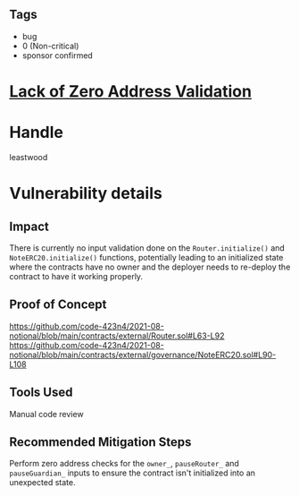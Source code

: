 ## Tags

- bug
- 0 (Non-critical)
- sponsor confirmed

# [Lack of Zero Address Validation](https://github.com/code-423n4/2021-08-notional-findings/issues/93) 

# Handle

leastwood


# Vulnerability details

## Impact

There is currently no input validation done on the `Router.initialize()` and `NoteERC20.initialize()` functions, potentially leading to an initialized state where the contracts have no owner and the deployer needs to re-deploy the contract to have it working properly.

## Proof of Concept

https://github.com/code-423n4/2021-08-notional/blob/main/contracts/external/Router.sol#L63-L92
https://github.com/code-423n4/2021-08-notional/blob/main/contracts/external/governance/NoteERC20.sol#L90-L108

## Tools Used

Manual code review

## Recommended Mitigation Steps

Perform zero address checks for the `owner_`, `pauseRouter_` and `pauseGuardian_` inputs to ensure the contract isn't initialized into an unexpected state.

